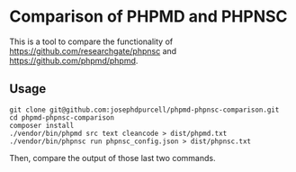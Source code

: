 # Comparison of PHPMD and PHPNSC

This is a tool to compare the functionality of https://github.com/researchgate/phpnsc and https://github.com/phpmd/phpmd.

## Usage

```
git clone git@github.com:josephdpurcell/phpmd-phpnsc-comparison.git
cd phpmd-phpnsc-comparison
composer install
./vendor/bin/phpmd src text cleancode > dist/phpmd.txt
./vendor/bin/phpnsc run phpnsc_config.json > dist/phpnsc.txt
```

Then, compare the output of those last two commands.

